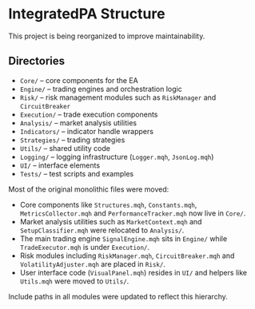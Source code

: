 # IntegratedPA Structure

This project is being reorganized to improve maintainability.

## Directories

- `Core/` – core components for the EA
- `Engine/` – trading engines and orchestration logic
- `Risk/` – risk management modules such as `RiskManager` and `CircuitBreaker`
- `Execution/` – trade execution components
- `Analysis/` – market analysis utilities
- `Indicators/` – indicator handle wrappers
- `Strategies/` – trading strategies
- `Utils/` – shared utility code
- `Logging/` – logging infrastructure (`Logger.mqh`, `JsonLog.mqh`)
- `UI/` – interface elements
- `Tests/` – test scripts and examples

Most of the original monolithic files were moved:

- Core components like `Structures.mqh`, `Constants.mqh`, `MetricsCollector.mqh`
  and `PerformanceTracker.mqh` now live in `Core/`.
- Market analysis utilities such as `MarketContext.mqh` and `SetupClassifier.mqh`
  were relocated to `Analysis/`.
- The main trading engine `SignalEngine.mqh` sits in `Engine/` while
  `TradeExecutor.mqh` is under `Execution/`.
- Risk modules including `RiskManager.mqh`, `CircuitBreaker.mqh` and
  `VolatilityAdjuster.mqh` are placed in `Risk/`.
- User interface code (`VisualPanel.mqh`) resides in `UI/` and helpers like
  `Utils.mqh` were moved to `Utils/`.

Include paths in all modules were updated to reflect this hierarchy.
